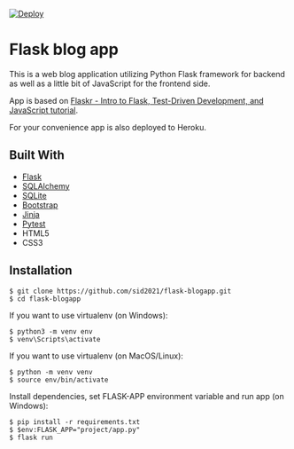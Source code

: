 [![Deploy](https://www.herokucdn.com/deploy/button.svg)](https://ancient-ocean-25199.herokuapp.com/)

# Flask blog app

This is a web blog application utilizing Python Flask framework for backend as well as a little bit of JavaScript for the frontend side.

App is based on [Flaskr - Intro to Flask, Test-Driven Development, and JavaScript tutorial](https://github.com/mjhea0/flaskr-tdd).

For your convenience app is also deployed to Heroku.

## Built With

- [Flask](https://flask.palletsprojects.com/en/1.1.x/)
- [SQLAlchemy](https://www.sqlalchemy.org/)
- [SQLite](https://www.sqlite.org/index.html)
- [Bootstrap](https://getbootstrap.com/)
- [Jinja](https://jinja.palletsprojects.com/en/2.11.x/)
- [Pytest](https://docs.pytest.org/en/stable/)
- HTML5
- CSS3

## Installation

```
$ git clone https://github.com/sid2021/flask-blogapp.git
$ cd flask-blogapp
```

If you want to use virtualenv (on Windows):

```
$ python3 -m venv env
$ venv\Scripts\activate
```

If you want to use virtualenv (on MacOS/Linux):

```
$ python -m venv venv
$ source env/bin/activate
```

Install dependencies, set FLASK-APP environment variable and run app (on Windows):

```
$ pip install -r requirements.txt
$ $env:FLASK_APP="project/app.py"
$ flask run
```
